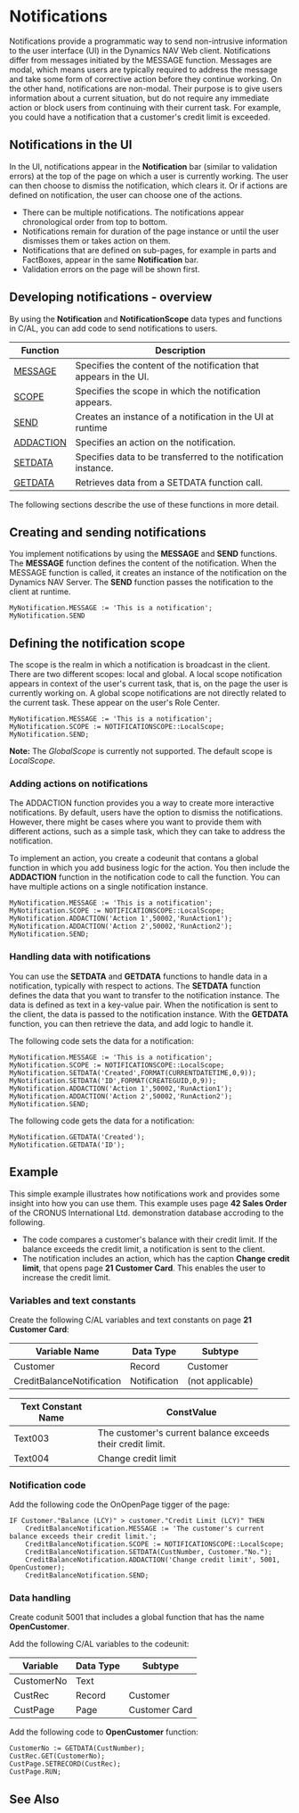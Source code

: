  <properties
                pageTitle="Notifications | Project “Madeira”"
                description="Describes how you can develop notifications in the application using C/AL."
                services=""
                documentationCenter="Madeira"
                authors="jswymer"/>

# Notifications
Notifications provide a programmatic way to send non-intrusive information to the user interface (UI) in the Dynamics NAV Web client. Notifications differ from messages initiated by the MESSAGE function. Messages are modal, which means users are typically required to address the message and take some form of corrective action before they continue working. On the other hand, notifications are non-modal. Their purpose is to give users information about a current situation, but do not require any immediate action or block users from continuing with their current task. For example, you could have a notification that a customer's credit limit is exceeded.

## Notifications in the UI
In the UI, notifications appear in the **Notification** bar (similar to validation errors) at the top of the page on which a user is currently working. The user can then choose to dismiss the notification, which clears it. Or if actions are defined on notification, the user can choose one of the actions. 

* There can be multiple notifications. The notifications appear chronological order from top to bottom.
* Notifications remain for duration of the page instance or until the user dismisses them or takes action on them.
* Notifications that are defined on sub-pages, for example in parts and FactBoxes, appear in the same **Notification** bar. 
* Validation errors on the page will be shown first.

## Developing notifications - overview
By using the **Notification** and **NotificationScope** data types and functions in C/AL, you can add code to send notifications to users.

|  Function  |  Description  |
|------------|---------------|
|[MESSAGE](function-notificationmessage.md)  |Specifies the content of the notification that appears in the UI.|
|[SCOPE](function-notificationscope.md)     |Specifies the scope in which the notification appears.|
|[SEND](function-notificationsend.md)  |Creates an instance of a notification in the UI at runtime|
|[ADDACTION](function-notificationaddaction.md)  |Specifies an action on the notification.|
|[SETDATA](function-notificationsetdata.md)  |Specifies data to be transferred to the notification instance.|
|[GETDATA](function-notificationgetdata.md)  |Retrieves data from a SETDATA function call.|

The following sections describe the use of these functions in more detail.

## Creating and sending notifications
You implement notifications by using the **MESSAGE** and **SEND** functions. The **MESSAGE** function defines the content of the notification. When the MESSAGE function is called, it creates an instance of the notification on the Dynamics NAV Server. The **SEND** function passes the notification to the client at runtime.
```
MyNotification.MESSAGE := 'This is a notification';
MyNotification.SEND
```

## Defining the notification scope
The scope is the realm in which a notification is broadcast in the client. There are two different scopes: local and global. A local scope notification appears in context of the user's current task, that is, on the page the user is currently working on. A global scope notifications are not directly related to the current task. These appear on the user's Role Center.
```
MyNotification.MESSAGE := 'This is a notification';
MyNotification.SCOPE := NOTIFICATIONSCOPE::LocalScope;
MyNotification.SEND;
```
**Note:** The *GlobalScope* is currently not supported. The default scope is *LocalScope*.

### Adding actions on notifications
The ADDACTION function provides you a way to create more interactive notifications. By default, users have the option to dismiss the notifications. However, there might be cases where you want to provide them with different actions, such as a simple task, which they can take to address the notification.

To implement an action, you create a codeunit that contans a global function in which you add business logic for the action. You then include the **ADDACTION** function in the notification code to call the function.  You can have multiple actions on a single notification instance.
```
MyNotification.MESSAGE := 'This is a notification';
MyNotification.SCOPE := NOTIFICATIONSCOPE::LocalScope;
MyNotification.ADDACTION('Action 1',50002,'RunAction1');
MyNotification.ADDACTION('Action 2',50002,'RunAction2');
MyNotification.SEND;
```

### Handling data with notifications
You can use the **SETDATA** and **GETDATA** functions to handle data in a notification, typically with respect to actions. The **SETDATA** function defines the data that you want to transfer to the notification instance. The data is defined as text in a key-value pair. When the notification is sent to the client, the data is passed to the notification instance. With the **GETDATA** function, you can then retrieve the data, and add logic to handle it.

The following code sets the data for a notification:
```
MyNotification.MESSAGE := 'This is a notification';
MyNotification.SCOPE := NOTIFICATIONSCOPE::LocalScope;
MyNotification.SETDATA('Created',FORMAT(CURRENTDATETIME,0,9));
MyNotification.SETDATA('ID',FORMAT(CREATEGUID,0,9));
MyNotification.ADDACTION('Action 1',50002,'RunAction1');
MyNotification.ADDACTION('Action 2',50002,'RunAction2');
MyNotification.SEND;
```
The following code gets the data for a notification:

```
MyNotification.GETDATA('Created');
MyNotification.GETDATA('ID');
```
## Example
This simple example illustrates how notifications work and provides some insight into how you can use them. This example uses page **42 Sales Order** of the CRONUS International Ltd. demonstration database accroding to the following.

*   The code compares a customer's balance with their credit limit. If the balance exceeds the credit limit, a notification is sent to the client.
*   The notification includes an action, which has the caption **Change credit limit**, that opens page **21 Customer Card**. This enables the user to increase the credit limit.

### Variables and text constants
Create the following C/AL variables and text constants on page **21 Customer Card**:


|  Variable Name |  Data Type  |  Subtype  |
|----------------|-------------|-----------|
|Customer    |  Record     |    Customer |
|CreditBalanceNotification|  Notification  | (not applicable) |

|  Text Constant Name |  ConstValue |
|----------------------|------------|
|Text003    |The customer's current balance exceeds their credit limit.|
|Text004|  Change credit limit  |

### Notification code
Add the following code the OnOpenPage tigger of the page:

```
IF Customer."Balance (LCY)" > customer."Credit Limit (LCY)" THEN
    CreditBalanceNotification.MESSAGE := 'The customer's current balance exceeds their credit limit.';
    CreditBalanceNotification.SCOPE := NOTIFICATIONSCOPE::LocalScope;
    CreditBalanceNotification.SETDATA(CustNumber, Customer."No.");
    CreditBalanceNotification.ADDACTION('Change credit limit', 5001, OpenCustomer);
    CreditBalanceNotification.SEND;
```
### Data handling
Create codunit 5001 that includes a global function that has the name **OpenCustomer**.

Add the following C/AL variables to the codeunit:


|  Variable  |  Data Type  |  Subtype  |
|------------|-------------|-----------|
|CustomerNo    |  Text     |   |
|CustRec|Record|Customer|
|CustPage|Page|Customer Card|

Add the following code to **OpenCustomer** function:

```
CustomerNo := GETDATA(CustNumber);
CustRec.GET(CustomerNo);
CustPage.SETRECORD(CustRec);
CustPage.RUN;

```

## See Also  
